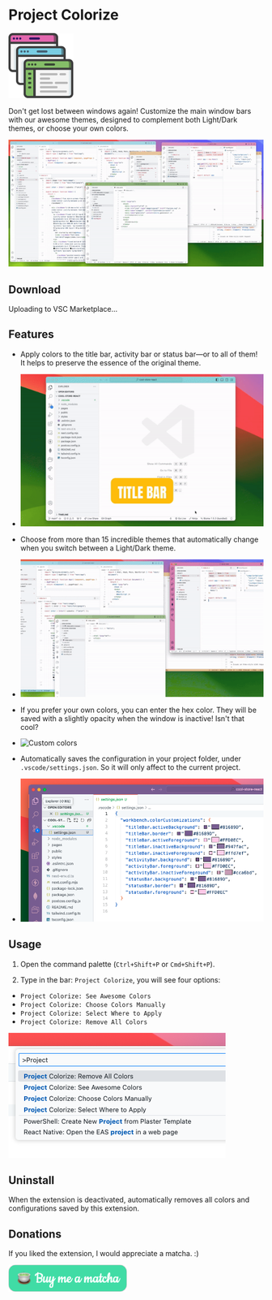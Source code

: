 # Project Colorize

![Logo](images/readme/project_colorize_logo_small.png)

Don't get lost between windows again! Customize the main window bars with our awesome themes, designed to complement both Light/Dark themes, or choose your own colors.

![Project Colorize](images/readme/intro.gif)

## Download

Uploading to VSC Marketplace...

## Features

- Apply colors to the title bar, activity bar or status bar—or to all of them! It helps to preserve the essence of the original theme.

- ![Bars colors](images/readme/bars_colors.gif)

- Choose from more than 15 incredible themes that automatically change when you switch between a Light/Dark theme.

- ![Light and Dark themes](images/readme/light_dark_themes.gif)

- If you prefer your own colors, you can enter the hex color. They will be saved with a slightly opacity when the window is inactive! Isn't that cool?

- ![Custom colors](images/readme/custom_colors.gif)

- Automatically saves the configuration in your project folder, under `.vscode/settings.json`. So it will only affect to the current project.

- ![Project folder](images/readme/project_folder.png)

## Usage

1. Open the command palette (`Ctrl+Shift+P` or `Cmd+Shift+P`).

2. Type in the bar: `Project Colorize`, you will see four options:

- `Project Colorize: See Awesome Colors`
- `Project Colorize: Choose Colors Manually`
- `Project Colorize: Select Where to Apply`
- `Project Colorize: Remove All Colors`

![Command palette](images/readme/command_palette.png)

## Uninstall

When the extension is deactivated, automatically removes all colors and configurations saved by this extension.

## Donations

If you liked the extension, I would appreciate a matcha. :)

[![Donation button](images/readme/donation_button.png)](https://www.buymeacoffee.com/angel.luis)
